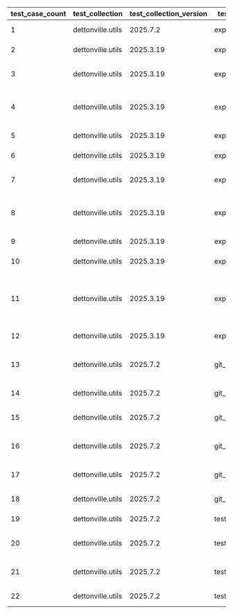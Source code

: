 | test_case_count | test_collection | test_collection_version | test_component | test_job_link | test_component_git_branch | test_component_git_commit_hash | test_case_id | test_date | test_description | test_failed | test_details_link |
| --- | --- | --- | --- | --- | --- | --- | --- | --- | --- | --- | --- |
| 1 | dettonville.utils | 2025.7.2 | export_dicts | ljohnson:/Users/ljohnson/repos/ansible/ansible_collections/dettonville/utils/tests/integration/targets | main | a2b9676 | 01 | 2025-07-08T15:40:55Z | CSV test | False | [test details](./export_dicts/test.results/test_01/test-results.detailed.yml) |
| 2 | dettonville.utils | 2025.3.19 | export_dicts | ljohnson:/Users/ljohnson/repos/ansible/ansible_collections/dettonville/utils/tests/integration/targets | main | 99fb710 | 02 | 2025-07-02T17:57:00Z | CSV test - empty key value | False | [test details](./export_dicts/test.results/test_02/test-results.detailed.yml) |
| 3 | dettonville.utils | 2025.3.19 | export_dicts | ljohnson:/Users/ljohnson/repos/ansible/ansible_collections/dettonville/utils/tests/integration/targets | main | 99fb710 | 03 | 2025-07-02T17:57:00Z | CSV test - encoded string values | False | [test details](./export_dicts/test.results/test_03/test-results.detailed.yml) |
| 4 | dettonville.utils | 2025.3.19 | export_dicts | ljohnson:/Users/ljohnson/repos/ansible/ansible_collections/dettonville/utils/tests/integration/targets | main | 99fb710 | 04 | 2025-07-02T17:57:00Z | CSV test - export with specified columns | False | [test details](./export_dicts/test.results/test_04/test-results.detailed.yml) |
| 5 | dettonville.utils | 2025.3.19 | export_dicts | ljohnson:/Users/ljohnson/repos/ansible/ansible_collections/dettonville/utils/tests/integration/targets | main | 99fb710 | 05 | 2025-07-02T17:57:00Z | markdown test | False | [test details](./export_dicts/test.results/test_05/test-results.detailed.yml) |
| 6 | dettonville.utils | 2025.3.19 | export_dicts | ljohnson:/Users/ljohnson/repos/ansible/ansible_collections/dettonville/utils/tests/integration/targets | main | 99fb710 | 06 | 2025-07-02T17:57:00Z | markdown test - empty key value | False | [test details](./export_dicts/test.results/test_06/test-results.detailed.yml) |
| 7 | dettonville.utils | 2025.3.19 | export_dicts | ljohnson:/Users/ljohnson/repos/ansible/ansible_collections/dettonville/utils/tests/integration/targets | main | 99fb710 | 07 | 2025-07-02T17:57:00Z | markdown test - encoded string values | False | [test details](./export_dicts/test.results/test_07/test-results.detailed.yml) |
| 8 | dettonville.utils | 2025.3.19 | export_dicts | ljohnson:/Users/ljohnson/repos/ansible/ansible_collections/dettonville/utils/tests/integration/targets | main | 99fb710 | 08 | 2025-07-02T17:57:00Z | markdown test - export with specified columns | False | [test details](./export_dicts/test.results/test_08/test-results.detailed.yml) |
| 9 | dettonville.utils | 2025.3.19 | export_dicts | ljohnson:/Users/ljohnson/repos/ansible/ansible_collections/dettonville/utils/tests/integration/targets | main | 99fb710 | 09 | 2025-07-02T17:57:00Z | csv test - empty export list | False | [test details](./export_dicts/test.results/test_09/test-results.detailed.yml) |
| 10 | dettonville.utils | 2025.3.19 | export_dicts | ljohnson:/Users/ljohnson/repos/ansible/ansible_collections/dettonville/utils/tests/integration/targets | main | 99fb710 | 10 | 2025-07-02T17:57:00Z | non-existing file directory test | False | [test details](./export_dicts/test.results/test_10/test-results.detailed.yml) |
| 11 | dettonville.utils | 2025.3.19 | export_dicts | ljohnson:/Users/ljohnson/repos/ansible/ansible_collections/dettonville/utils/tests/integration/targets | main | 99fb710 | 11 | 2025-07-02T17:57:00Z | markdown test - export with specified columns where rows are missing values | False | [test details](./export_dicts/test.results/test_11/test-results.detailed.yml) |
| 12 | dettonville.utils | 2025.3.19 | export_dicts | ljohnson:/Users/ljohnson/repos/ansible/ansible_collections/dettonville/utils/tests/integration/targets | main | 99fb710 | 12 | 2025-07-02T17:57:00Z | implied file format | False | [test details](./export_dicts/test.results/test_12/test-results.detailed.yml) |
| 13 | dettonville.utils | 2025.7.2 | git_pacp | ljohnson:/Users/ljohnson/repos/ansible/ansible_collections/dettonville/utils/tests/integration/targets | main | 97ff8d7 | 01 | 2025-07-05T15:07:27Z | SSH - NO-OP - expect result with changed: false | False | [test details](./git_pacp/test.results/test_01/test-results.detailed.yml) |
| 14 | dettonville.utils | 2025.7.2 | git_pacp | ljohnson:/Users/ljohnson/repos/ansible/ansible_collections/dettonville/utils/tests/integration/targets | main | 97ff8d7 | 02 | 2025-07-05T15:07:27Z | SSH - add test file | False | [test details](./git_pacp/test.results/test_02/test-results.detailed.yml) |
| 15 | dettonville.utils | 2025.7.2 | git_pacp | ljohnson:/Users/ljohnson/repos/ansible/ansible_collections/dettonville/utils/tests/integration/targets | main | 97ff8d7 | 03 | 2025-07-05T15:07:27Z | SSH - add test file with explicit `add` path | False | [test details](./git_pacp/test.results/test_03/test-results.detailed.yml) |
| 16 | dettonville.utils | 2025.7.2 | git_pacp | ljohnson:/Users/ljohnson/repos/ansible/ansible_collections/dettonville/utils/tests/integration/targets | main | 97ff8d7 | 04 | 2025-07-05T15:07:27Z | SSH - expect default `add` path work | False | [test details](./git_pacp/test.results/test_04/test-results.detailed.yml) |
| 17 | dettonville.utils | 2025.7.2 | git_pacp | ljohnson:/Users/ljohnson/repos/ansible/ansible_collections/dettonville/utils/tests/integration/targets | main | 97ff8d7 | 05 | 2025-07-05T15:07:27Z | SSH - add test file with remote alias defined | False | [test details](./git_pacp/test.results/test_05/test-results.detailed.yml) |
| 18 | dettonville.utils | 2025.7.2 | git_pacp | ljohnson:/Users/ljohnson/repos/ansible/ansible_collections/dettonville/utils/tests/integration/targets | main | 97ff8d7 | 06 | 2025-07-05T15:07:27Z | SSH - remove test file | False | [test details](./git_pacp/test.results/test_06/test-results.detailed.yml) |
| 19 | dettonville.utils | 2025.7.2 | test_results_logger | ljohnson:/Users/ljohnson/repos/ansible/ansible_collections/dettonville/utils/tests/integration/targets | main | d55f00d | 01 | 2025-07-08T20:11:10Z | init test | False | [test details](./test_results_logger/test.results/test_01/test-results.detailed.yml) |
| 20 | dettonville.utils | 2025.7.2 | test_results_logger | ljohnson:/Users/ljohnson/repos/ansible/ansible_collections/dettonville/utils/tests/integration/targets | main | 97ff8d7 | 03 | 2025-07-05T18:37:20Z | update test cases with junit report | False | [test details](./test_results_logger/test.results/test_03/test-results.detailed.yml) |
| 21 | dettonville.utils | 2025.7.2 | test_results_logger | ljohnson:/Users/ljohnson/repos/ansible/ansible_collections/dettonville/utils/tests/integration/targets | main | 97ff8d7 | 04 | 2025-07-05T18:37:20Z | update nested test cases with junit report | False | [test details](./test_results_logger/test.results/test_04/test-results.detailed.yml) |
| 22 | dettonville.utils | 2025.7.2 | test_results_logger | ljohnson:/Users/ljohnson/repos/ansible/ansible_collections/dettonville/utils/tests/integration/targets | main | d55f00d | 02 | 2025-07-08T20:11:10Z | update test | False | [test details](./test_results_logger/test.results/test_02/test-results.detailed.yml) |
